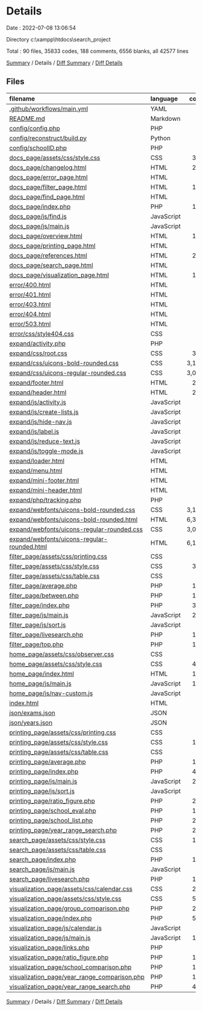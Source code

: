 # Details

Date : 2022-07-08 13:06:54

Directory c:\\xampp\\htdocs\\search_project

Total : 90 files,  35833 codes, 188 comments, 6556 blanks, all 42577 lines

[Summary](results.md) / Details / [Diff Summary](diff.md) / [Diff Details](diff-details.md)

## Files
| filename | language | code | comment | blank | total |
| :--- | :--- | ---: | ---: | ---: | ---: |
| [.github/workflows/main.yml](/.github/workflows/main.yml) | YAML | 19 | 0 | 3 | 22 |
| [README.md](/README.md) | Markdown | 36 | 0 | 13 | 49 |
| [config/config.php](/config/config.php) | PHP | 14 | 4 | 7 | 25 |
| [config/reconstruct/build.py](/config/reconstruct/build.py) | Python | 74 | 10 | 26 | 110 |
| [config/schoolID.php](/config/schoolID.php) | PHP | 5 | 0 | 0 | 5 |
| [docs_page/assets/css/style.css](/docs_page/assets/css/style.css) | CSS | 337 | 1 | 70 | 408 |
| [docs_page/changelog.html](/docs_page/changelog.html) | HTML | 208 | 0 | 43 | 251 |
| [docs_page/error_page.html](/docs_page/error_page.html) | HTML | 71 | 0 | 18 | 89 |
| [docs_page/filter_page.html](/docs_page/filter_page.html) | HTML | 178 | 0 | 34 | 212 |
| [docs_page/find_page.html](/docs_page/find_page.html) | HTML | 54 | 1 | 10 | 65 |
| [docs_page/index.php](/docs_page/index.php) | PHP | 115 | 11 | 24 | 150 |
| [docs_page/js/find.js](/docs_page/js/find.js) | JavaScript | 74 | 1 | 28 | 103 |
| [docs_page/js/main.js](/docs_page/js/main.js) | JavaScript | 18 | 0 | 4 | 22 |
| [docs_page/overview.html](/docs_page/overview.html) | HTML | 149 | 0 | 24 | 173 |
| [docs_page/printing_page.html](/docs_page/printing_page.html) | HTML | 94 | 0 | 18 | 112 |
| [docs_page/references.html](/docs_page/references.html) | HTML | 216 | 0 | 60 | 276 |
| [docs_page/search_page.html](/docs_page/search_page.html) | HTML | 85 | 0 | 20 | 105 |
| [docs_page/visualization_page.html](/docs_page/visualization_page.html) | HTML | 160 | 0 | 28 | 188 |
| [error/400.html](/error/400.html) | HTML | 20 | 0 | 5 | 25 |
| [error/401.html](/error/401.html) | HTML | 20 | 0 | 5 | 25 |
| [error/403.html](/error/403.html) | HTML | 20 | 0 | 5 | 25 |
| [error/404.html](/error/404.html) | HTML | 20 | 0 | 6 | 26 |
| [error/503.html](/error/503.html) | HTML | 20 | 0 | 5 | 25 |
| [error/css/style404.css](/error/css/style404.css) | CSS | 93 | 0 | 13 | 106 |
| [expand/activity.php](/expand/activity.php) | PHP | 4 | 0 | 0 | 4 |
| [expand/css/root.css](/expand/css/root.css) | CSS | 317 | 1 | 61 | 379 |
| [expand/css/uicons-bold-rounded.css](/expand/css/uicons-bold-rounded.css) | CSS | 3,139 | 0 | 3 | 3,142 |
| [expand/css/uicons-regular-rounded.css](/expand/css/uicons-regular-rounded.css) | CSS | 3,016 | 0 | 3 | 3,019 |
| [expand/footer.html](/expand/footer.html) | HTML | 219 | 1 | 40 | 260 |
| [expand/header.html](/expand/header.html) | HTML | 283 | 0 | 54 | 337 |
| [expand/js/activity.js](/expand/js/activity.js) | JavaScript | 17 | 0 | 3 | 20 |
| [expand/js/create-lists.js](/expand/js/create-lists.js) | JavaScript | 7 | 13 | 3 | 23 |
| [expand/js/hide-nav.js](/expand/js/hide-nav.js) | JavaScript | 49 | 0 | 12 | 61 |
| [expand/js/label.js](/expand/js/label.js) | JavaScript | 3 | 0 | 1 | 4 |
| [expand/js/reduce-text.js](/expand/js/reduce-text.js) | JavaScript | 3 | 0 | 0 | 3 |
| [expand/js/toggle-mode.js](/expand/js/toggle-mode.js) | JavaScript | 21 | 10 | 13 | 44 |
| [expand/loader.html](/expand/loader.html) | HTML | 3 | 0 | 0 | 3 |
| [expand/menu.html](/expand/menu.html) | HTML | 67 | 0 | 9 | 76 |
| [expand/mini-footer.html](/expand/mini-footer.html) | HTML | 3 | 0 | 0 | 3 |
| [expand/mini-header.html](/expand/mini-header.html) | HTML | 17 | 0 | 2 | 19 |
| [expand/php/tracking.php](/expand/php/tracking.php) | PHP | 14 | 1 | 5 | 20 |
| [expand/webfonts/uicons-bold-rounded.css](/expand/webfonts/uicons-bold-rounded.css) | CSS | 3,139 | 0 | 3 | 3,142 |
| [expand/webfonts/uicons-bold-rounded.html](/expand/webfonts/uicons-bold-rounded.html) | HTML | 6,388 | 0 | 2,110 | 8,498 |
| [expand/webfonts/uicons-regular-rounded.css](/expand/webfonts/uicons-regular-rounded.css) | CSS | 3,016 | 0 | 3 | 3,019 |
| [expand/webfonts/uicons-regular-rounded.html](/expand/webfonts/uicons-regular-rounded.html) | HTML | 6,142 | 0 | 2,028 | 8,170 |
| [filter_page/assets/css/printing.css](/filter_page/assets/css/printing.css) | CSS | 32 | 0 | 13 | 45 |
| [filter_page/assets/css/style.css](/filter_page/assets/css/style.css) | CSS | 389 | 0 | 88 | 477 |
| [filter_page/assets/css/table.css](/filter_page/assets/css/table.css) | CSS | 74 | 1 | 16 | 91 |
| [filter_page/average.php](/filter_page/average.php) | PHP | 173 | 1 | 39 | 213 |
| [filter_page/between.php](/filter_page/between.php) | PHP | 124 | 0 | 29 | 153 |
| [filter_page/index.php](/filter_page/index.php) | PHP | 332 | 0 | 55 | 387 |
| [filter_page/js/main.js](/filter_page/js/main.js) | JavaScript | 275 | 11 | 77 | 363 |
| [filter_page/js/sort.js](/filter_page/js/sort.js) | JavaScript | 37 | 0 | 11 | 48 |
| [filter_page/livesearch.php](/filter_page/livesearch.php) | PHP | 122 | 2 | 34 | 158 |
| [filter_page/top.php](/filter_page/top.php) | PHP | 128 | 0 | 33 | 161 |
| [home_page/assets/css/observer.css](/home_page/assets/css/observer.css) | CSS | 20 | 0 | 5 | 25 |
| [home_page/assets/css/style.css](/home_page/assets/css/style.css) | CSS | 414 | 21 | 90 | 525 |
| [home_page/index.html](/home_page/index.html) | HTML | 198 | 5 | 15 | 218 |
| [home_page/js/main.js](/home_page/js/main.js) | JavaScript | 107 | 7 | 37 | 151 |
| [home_page/js/nav-custom.js](/home_page/js/nav-custom.js) | JavaScript | 0 | 16 | 2 | 18 |
| [index.html](/index.html) | HTML | 15 | 0 | 2 | 17 |
| [json/exams.json](/json/exams.json) | JSON | 7 | 0 | 0 | 7 |
| [json/years.json](/json/years.json) | JSON | 5 | 0 | 0 | 5 |
| [printing_page/assets/css/printing.css](/printing_page/assets/css/printing.css) | CSS | 42 | 0 | 17 | 59 |
| [printing_page/assets/css/style.css](/printing_page/assets/css/style.css) | CSS | 196 | 0 | 39 | 235 |
| [printing_page/assets/css/table.css](/printing_page/assets/css/table.css) | CSS | 76 | 1 | 17 | 94 |
| [printing_page/average.php](/printing_page/average.php) | PHP | 178 | 1 | 44 | 223 |
| [printing_page/index.php](/printing_page/index.php) | PHP | 433 | 0 | 83 | 516 |
| [printing_page/js/main.js](/printing_page/js/main.js) | JavaScript | 200 | 8 | 42 | 250 |
| [printing_page/js/sort.js](/printing_page/js/sort.js) | JavaScript | 73 | 0 | 24 | 97 |
| [printing_page/ratio_figure.php](/printing_page/ratio_figure.php) | PHP | 208 | 0 | 39 | 247 |
| [printing_page/school_eval.php](/printing_page/school_eval.php) | PHP | 165 | 4 | 30 | 199 |
| [printing_page/school_list.php](/printing_page/school_list.php) | PHP | 202 | 1 | 42 | 245 |
| [printing_page/year_range_search.php](/printing_page/year_range_search.php) | PHP | 226 | 2 | 44 | 272 |
| [search_page/assets/css/style.css](/search_page/assets/css/style.css) | CSS | 118 | 13 | 31 | 162 |
| [search_page/assets/css/table.css](/search_page/assets/css/table.css) | CSS | 86 | 1 | 21 | 108 |
| [search_page/index.php](/search_page/index.php) | PHP | 105 | 1 | 26 | 132 |
| [search_page/js/main.js](/search_page/js/main.js) | JavaScript | 38 | 9 | 20 | 67 |
| [search_page/livesearch.php](/search_page/livesearch.php) | PHP | 171 | 2 | 45 | 218 |
| [visualization_page/assets/css/calendar.css](/visualization_page/assets/css/calendar.css) | CSS | 215 | 1 | 45 | 261 |
| [visualization_page/assets/css/style.css](/visualization_page/assets/css/style.css) | CSS | 585 | 4 | 130 | 719 |
| [visualization_page/group_comparison.php](/visualization_page/group_comparison.php) | PHP | 225 | 5 | 53 | 283 |
| [visualization_page/index.php](/visualization_page/index.php) | PHP | 522 | 2 | 96 | 620 |
| [visualization_page/js/calendar.js](/visualization_page/js/calendar.js) | JavaScript | 86 | 5 | 35 | 126 |
| [visualization_page/js/main.js](/visualization_page/js/main.js) | JavaScript | 182 | 0 | 57 | 239 |
| [visualization_page/links.php](/visualization_page/links.php) | PHP | 92 | 0 | 16 | 108 |
| [visualization_page/ratio_figure.php](/visualization_page/ratio_figure.php) | PHP | 151 | 0 | 35 | 186 |
| [visualization_page/school_comparison.php](/visualization_page/school_comparison.php) | PHP | 188 | 0 | 35 | 223 |
| [visualization_page/year_range_comparison.php](/visualization_page/year_range_comparison.php) | PHP | 170 | 1 | 35 | 206 |
| [visualization_page/year_range_search.php](/visualization_page/year_range_search.php) | PHP | 481 | 9 | 87 | 577 |

[Summary](results.md) / Details / [Diff Summary](diff.md) / [Diff Details](diff-details.md)